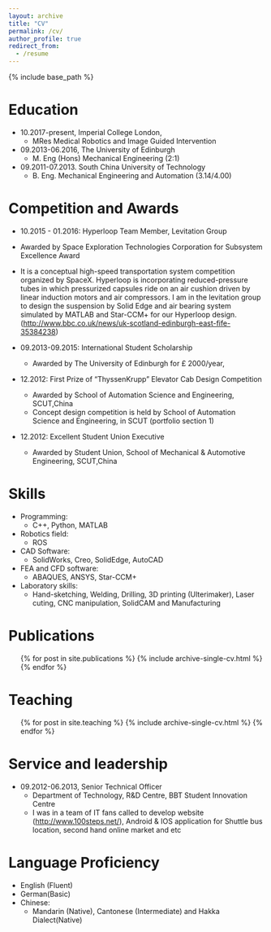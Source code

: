 ```yaml
---
layout: archive
title: "CV"
permalink: /cv/
author_profile: true
redirect_from:
  - /resume
---
```


{% include base_path %}

Education
======
* 10.2017-present, Imperial College London, 
  * MRes Medical Robotics and Image Guided Intervention
* 09.2013-06.2016, The University of Edinburgh
  * M. Eng (Hons) Mechanical Engineering (2:1)
* 09.2011-07.2013. South China University of Technology
  * B. Eng. Mechanical Engineering and Automation (3.14/4.00)


Competition and Awards
======
* 10.2015 - 01.2016: Hyperloop Team Member, Levitation Group
 * Awarded by Space Exploration Technologies Corporation for Subsystem Excellence Award
 * It is a conceptual high-speed transportation system competition organized by SpaceX. Hyperloop is incorporating reduced-pressure tubes in which pressurized capsules ride on an air cushion driven by linear induction motors and air compressors. I am in the levitation group to design the suspension by Solid Edge and air bearing system simulated by MATLAB and Star-CCM+ for our Hyperloop design. (http://www.bbc.co.uk/news/uk-scotland-edinburgh-east-fife-35384238)
  
* 09.2013-09.2015: International Student Scholarship
  * Awarded by The University of Edinburgh for £ 2000/year,
* 12.2012: First Prize of “ThyssenKrupp” Elevator Cab Design Competition
  * Awarded by School of Automation Science and Engineering, SCUT,China
  * Concept design competition is held by School of Automation Science and Engineering, in SCUT (portfolio section 1)
* 12.2012: Excellent Student Union Executive
  * Awarded by Student Union, School of Mechanical & Automotive Engineering, SCUT,China


Skills
======
* Programming: 
  * C++, Python, MATLAB 
* Robotics field: 
  * ROS
* CAD Software:
  * SolidWorks, Creo, SolidEdge, AutoCAD
* FEA and CFD software:
  * ABAQUES, ANSYS, Star-CCM+
* Laboratory skills:
  * Hand-sketching, Welding, Drilling, 3D printing (Ulterimaker), Laser cuting, CNC manipulation, SolidCAM and Manufacturing


Publications
======
  <ul>{% for post in site.publications %}
    {% include archive-single-cv.html %}
  {% endfor %}</ul>
  
  
Teaching
======
  <ul>{% for post in site.teaching %}
    {% include archive-single-cv.html %}
  {% endfor %}</ul>
  
Service and leadership
======
* 09.2012-06.2013, Senior Technical Officer
  * Department of Technology, R&D Centre, BBT Student Innovation Centre
  * I was in a team of IT fans called to develop website (http://www.100steps.net/), Android & IOS application for Shuttle bus location, second hand online market and etc

Language Proficiency
======
* English (Fluent) 
* German(Basic) 
* Chinese:
  * Mandarin (Native), Cantonese (Intermediate) and Hakka Dialect(Native)